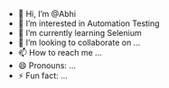 - 👋 Hi, I’m @Abhi
- 👀 I’m interested in Automation Testing
- 🌱 I’m currently learning Selenium 
- 💞️ I’m looking to collaborate on ...
- 📫 How to reach me ...
- 😄 Pronouns: ...
- ⚡ Fun fact: ...

<!---
Abhi5354/Abhi5354 is a ✨ special ✨ repository because its `README.md` (this file) appears on your GitHub profile.
You can click the Preview link to take a look at your changes.
--->
